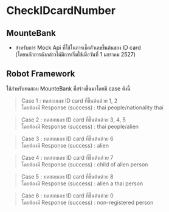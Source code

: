 # CheckIDcardNumber
## MounteBank
- สำหรับการ Mock Api ที่ใช้ในการเช็คตัวเลขขึ้นต้นของ ID card <br>
(โดยหลักการดังกล่าวได้มีการเริ่มใช้เมื่อวันที่ 1 มกราคม 2527)

## Robot Framework
ใช้สำหรับทดสอบ MounteBank ที่สร้างขึ้นมาโดยมี case ดังนี้ <br>
> Case 1 : ทดสอบเลข ID card ที่ขึ้นต้นด้วย 1, 2 <br>
โดยต้องมี Response (success) : thai people/nationality thai<br>

> Case 2 : ทดสอบเลข ID card ที่ขึ้นต้นด้วย 3, 4, 5 <br>
โดยต้องมี Response (success) : thai people/alien<br>

> Case 3 : ทดสอบเลข ID card ที่ขึ้นต้นด้วย 6 <br>
โดยต้องมี Response (success) : alien<br>

> Case 4 : ทดสอบเลข ID card ที่ขึ้นต้นด้วย 7 <br>
โดยต้องมี Response (success) : child of alien person<br>

> Case 5 : ทดสอบเลข ID card ที่ขึ้นต้นด้วย 8 <br>
โดยต้องมี Response (success) : alien a thai person<br>

> Case 6 : ทดสอบเลข ID card ที่ขึ้นต้นด้วย 0 <br>
โดยต้องมี Response (success) : non-registered person<br>
    
